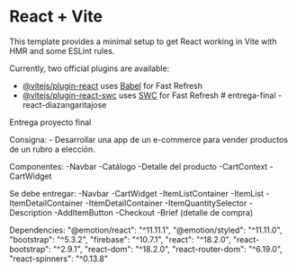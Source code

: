 # React + Vite

This template provides a minimal setup to get React working in Vite with HMR and some ESLint rules.

Currently, two official plugins are available:

- [@vitejs/plugin-react](https://github.com/vitejs/vite-plugin-react/blob/main/packages/plugin-react/README.md) uses [Babel](https://babeljs.io/) for Fast Refresh
- [@vitejs/plugin-react-swc](https://github.com/vitejs/vite-plugin-react-swc) uses [SWC](https://swc.rs/) for Fast Refresh
#   e n t r e g a - final - r e a c t - d i a z a n g a r i t a j o s e 

Entrega proyecto final

Consigna:
    - Desarrollar una app de un e-commerce para vender productos de un rubro a elección.

Componentes:
    -Navbar
    -Catálogo
    -Detalle del producto
    -CartContext
    -CartWidget

Se debe entregar:
    -Navbar
    -CartWidget
    -ItemListContainer
    -ItemList
    -ItemDetailContainer
    -ItemDetailContainer
        -ItemQuantitySelector
        -Description
        -AddItemButton
    -Checkout
        -Brief (detalle de compra)

Dependencies: 
    "@emotion/react": "^11.11.1",
    "@emotion/styled": "^11.11.0",
    "bootstrap": "^5.3.2",
    "firebase": "^10.7.1",
    "react": "^18.2.0",
    "react-bootstrap": "^2.9.1",
    "react-dom": "^18.2.0",
    "react-router-dom": "^6.19.0",
    "react-spinners": "^0.13.8"
 
 
